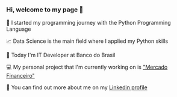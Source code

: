 ### Hi, welcome to my page :wave:

:rocket: I started my programming journey with the Python Programming Language

:chart_with_upwards_trend: Data Science is the main field where I applied my Python skills

:bank: Today I'm IT Developer at Banco do Brasil

:computer: My personal project that I'm currently working on is ["Mercado Financeiro"](https://mercado-financeiro.streamlit.app/)

:man: You can find out more about me on my [Linkedin profile](https://br.linkedin.com/in/marcosrmgalvao)
